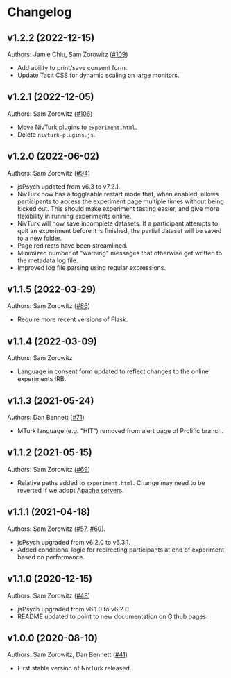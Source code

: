# Changelog

## v1.2.2 (2022-12-15)

Authors: Jamie Chiu, Sam Zorowitz ([#109](https://github.com/nivlab/nivturk/pull/109))

- Add ability to print/save consent form.
- Update Tacit CSS for dynamic scaling on large monitors.

## v1.2.1 (2022-12-05)

Authors: Sam Zorowitz ([#106](https://github.com/nivlab/nivturk/pull/106))

- Move NivTurk plugins to `experiment.html`.
- Delete `nivturk-plugins.js`.

## v1.2.0 (2022-06-02)

Authors: Sam Zorowitz ([#94](https://github.com/nivlab/nivturk/pull/94))

- jsPsych updated from v6.3 to v7.2.1.
- NivTurk now has a toggleable restart mode that, when enabled, allows participants to access the experiment page multiple times without being kicked out. This should make experiment testing easier, and give more flexibility in running experiments online.
- NivTurk will now save incomplete datasets. If a participant attempts to quit an experiment before it is finished, the partial dataset will be saved to a new folder.
- Page redirects have been streamlined.
- Minimized number of "warning" messages that otherwise get written to the metadata log file.
- Improved log file parsing using regular expressions.

## v1.1.5 (2022-03-29)

Authors: Sam Zorowitz ([#86](https://github.com/nivlab/nivturk/pull/86/))

- Require more recent versions of Flask.

## v1.1.4 (2022-03-09)

Authors: Sam Zorowitz

- Language in consent form updated to reflect changes to the online experiments IRB.

## v1.1.3 (2021-05-24)

Authors: Dan Bennett ([#71](https://github.com/nivlab/nivturk/pull/71))

- MTurk language (e.g. "HIT") removed from alert page of Prolific branch.

## v1.1.2 (2021-05-15)

Authors: Sam Zorowitz ([#69](https://github.com/nivlab/nivturk/pull/69))

- Relative paths added to `experiment.html`. Change may need to be reverted if we adopt [Apache servers](https://github.com/nivlab/nivturk/pull/68).

## v1.1.1 (2021-04-18)

Authors: Sam Zorowitz ([#57](https://github.com/nivlab/nivturk/pull/57), [#60](https://github.com/nivlab/nivturk/pull/60)).

- jsPsych upgraded from v6.2.0 to v6.3.1.
- Added conditional logic for redirecting participants at end of experiment based on performance.

## v1.1.0 (2020-12-15)

Authors: Sam Zorowitz ([#48](https://github.com/nivlab/nivturk/pull/48))

- jsPsych upgraded from v6.1.0 to v6.2.0.
- README updated to point to new documentation on Github pages.

## v1.0.0 (2020-08-10)

Authors: Sam Zorowitz, Dan Bennett ([#41](https://github.com/nivlab/nivturk/pull/41]))

- First stable version of NivTurk released.
